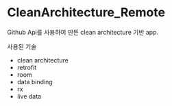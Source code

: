 # CleanArchitecture_Remote

Github Api를 사용하여 만든 clean architecture 기반 app. 

사용된 기술
- clean architecture
- retrofit
- room
- data binding
- rx
- live data

